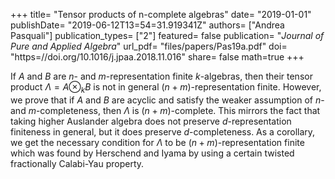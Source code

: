 +++
title= "Tensor products of n-complete algebras"
date= "2019-01-01"
publishDate= "2019-06-12T13=54=31.919341Z"
authors= ["Andrea Pasquali"]
publication_types= ["2"]
featured= false
publication= "*Journal of Pure and Applied Algebra*"
url_pdf= "files/papers/Pas19a.pdf"
doi= "https=//doi.org/10.1016/j.jpaa.2018.11.016"
share= false
math=true
+++

If $A$ and $B$ are $n$- and $m$-representation finite $k$-algebras, then their tensor product $\Lambda = A\otimes_k B$ is not in general 
$(n+m)$-representation finite. However, we prove that if $A$ and $B$ are acyclic and satisfy the weaker assumption of $n$- and $m$-completeness, then $\Lambda$ is $(n+m)$-complete.
This mirrors the fact that taking higher Auslander algebra does not preserve $d$-representation finiteness in general, but it does preserve $d$-completeness.
As a corollary, we get the necessary condition for $\Lambda$ to be $(n+m)$-representation finite which was found by Herschend and Iyama by using a certain twisted fractionally Calabi-Yau property.

